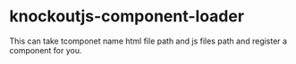 # knockoutjs-component-loader
This can take tcomponet name html file path and js files path and register a component for you.
